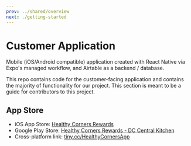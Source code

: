 ```yaml
---
prev: ../shared/overview
next: ./getting-started
---
```


# Customer Application

Mobile (iOS/Android compatible) application created with React Native via Expo's managed workflow, and Airtable as a backend / database.

This repo contains code for the customer-facing application and contains the majority of functionality for our project. This section is meant to be a guide for contributors to this project.

## App Store
- iOS App Store: [Healthy Corners Rewards](https://apps.apple.com/us/app/healthy-corners-rewards/id1503424404?ls=1)
- Google Play Store: [Healthy Corners Rewards - DC Central Kitchen](https://play.google.com/store/apps/details?id=org.calblueprint.HealthyCornersRewards)
- Cross-platform link: [tiny.cc/HealthyCornersApp](https://tiny.cc/HealthyCornersApp)
